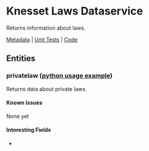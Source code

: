 # Knesset Laws Dataservice

Returns information about laws.

[Metadata](http://online.knesset.gov.il/WsinternetSps/KnessetDataService/LawsData.svc/$metadata) 
| [Unit Tests](https://github.com/hasadna/knesset-data/tree/master/python/knesset_data/dataservice/tests/laws) 
| [Code](https://github.com/hasadna/knesset-data/blob/master/python/knesset_data/dataservice/laws.py)

## Entities

### privatelaw ([python usage example](https://github.com/hasadna/knesset-data/blob/master/python/knesset_data/dataservice/tests/laws))

Returns data about private laws.

#### Known Issues

None yet

#### Interesting Fields
* 
